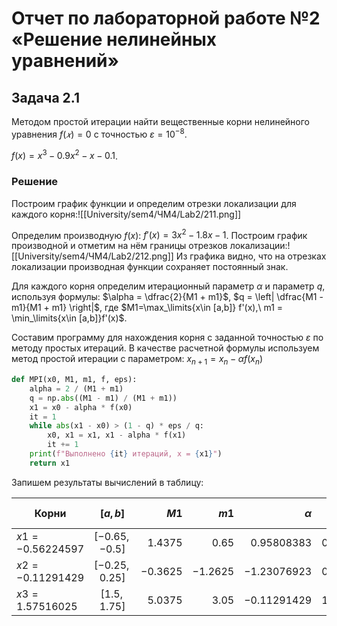 # Отчет по лабораторной работе №2 «Решение нелинейных уравнений»
## Задача 2.1
Методом простой итерации найти  вещественные корни нелинейного уравнения  $f(𝑥)=0$ с точностью $\varepsilon = 10^{-8}$.

$f(x) = x^3 - 0.9x^2 - x - 0.1$.

### Решение
Построим график функции и определим отрезки локализации для каждого корня:![[University/sem4/ЧМ4/Lab2/211.png]]

Определим производную $f(x)$:
$f'(x) = 3x^2 - 1.8 x - 1$.
Построим график производной и отметим на нём границы отрезков локализации:![[University/sem4/ЧМ4/Lab2/212.png]]
Из графика видно, что на отрезках локализации производная функции сохраняет постоянный знак.

Для каждого корня определим итерационный параметр $\alpha$ и параметр $q$, используя формулы:
$\alpha = \dfrac{2}{M1 + m1}$,
$q = \left| \dfrac{M1 - m1}{M1 + m1} \right|$,
где $M1=\max_\limits{x\in [a,b]} f'(x),\ m1 = \min_\limits{x\in [a,b]}f'(x)$.

Составим программу для нахождения корня с заданной точностью $\varepsilon$ по методу простых итераций. В качестве  расчетной формулы используем метод простой итерации с параметром:
$x_{n + 1} = x_n - \alpha f(x_n)$
```python
def MPI(x0, M1, m1, f, eps):
    alpha = 2 / (M1 + m1)
    q = np.abs((M1 - m1) / (M1 + m1))
    x1 = x0 - alpha * f(x0)
    it = 1
    while abs(x1 - x0) > (1 - q) * eps / q:
        x0, x1 = x1, x1 - alpha * f(x1)
        it += 1
    print(f"Выполнено {it} итераций, x = {x1}")
    return x1
```

Запишем результаты вычислений в таблицу:

| Корни              |    $[a, b]$     |      $M1$ |      $m1$ |      $\alpha$ |          $q$ | Число итераций |
| ------------------ |:---------------:| ---------:| ---------:| -------------:| ------------:| --------------:|
| $x1 = -0.56224597$ | $[-0.65, -0.5]$ |  $1.4375$ |    $0.65$ |  $0.95808383$ | $0.37724551$ |            $8$ |
| $x2 = -0.11291429$ | $[-0.25, 0.25]$ | $-0.3625$ | $-1.2625$ | $-1.23076923$ | $0.55384615$ |            $8$ |
| $x3= 1.57516025$   |  $[1.5, 1.75]$  |  $5.0375$ |    $3.05$ | $-0.11291429$ | $1.57516025$ |            $8$ | 
